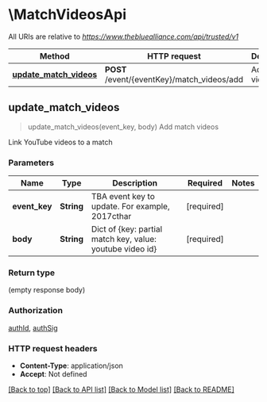 # \MatchVideosApi

All URIs are relative to *https://www.thebluealliance.com/api/trusted/v1*

Method | HTTP request | Description
------------- | ------------- | -------------
[**update_match_videos**](MatchVideosApi.md#update_match_videos) | **POST** /event/{eventKey}/match_videos/add | Add match videos



## update_match_videos

> update_match_videos(event_key, body)
Add match videos

Link YouTube videos to a match

### Parameters


Name | Type | Description  | Required | Notes
------------- | ------------- | ------------- | ------------- | -------------
**event_key** | **String** | TBA event key to update. For example, 2017cthar | [required] |
**body** | **String** | Dict of {key: partial match key, value: youtube video id} | [required] |

### Return type

 (empty response body)

### Authorization

[authId](../README.md#authId), [authSig](../README.md#authSig)

### HTTP request headers

- **Content-Type**: application/json
- **Accept**: Not defined

[[Back to top]](#) [[Back to API list]](../README.md#documentation-for-api-endpoints) [[Back to Model list]](../README.md#documentation-for-models) [[Back to README]](../README.md)

